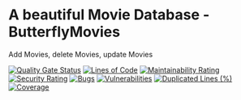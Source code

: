 # A beautiful Movie Database - ButterflyMovies
Add Movies, delete Movies, update Movies

[![Quality Gate Status](https://sonarcloud.io/api/project_badges/measure?project=neuefische_muc-22-2-team-butterflycrew-backend&metric=alert_status)](https://sonarcloud.io/summary/new_code?id=neuefische_muc-22-2-team-butterflycrew-backend)
[![Lines of Code](https://sonarcloud.io/api/project_badges/measure?project=neuefische_muc-22-2-team-butterflycrew-backend&metric=ncloc)](https://sonarcloud.io/summary/new_code?id=neuefische_muc-22-2-team-butterflycrew-backend)
[![Maintainability Rating](https://sonarcloud.io/api/project_badges/measure?project=neuefische_muc-22-2-team-butterflycrew-backend&metric=sqale_rating)](https://sonarcloud.io/summary/new_code?id=neuefische_muc-22-2-team-butterflycrew-backend)
[![Security Rating](https://sonarcloud.io/api/project_badges/measure?project=neuefische_muc-22-2-team-butterflycrew-backend&metric=security_rating)](https://sonarcloud.io/summary/new_code?id=neuefische_muc-22-2-team-butterflycrew-backend)
[![Bugs](https://sonarcloud.io/api/project_badges/measure?project=neuefische_muc-22-2-team-butterflycrew-backend&metric=bugs)](https://sonarcloud.io/summary/new_code?id=neuefische_muc-22-2-team-butterflycrew-backend)
[![Vulnerabilities](https://sonarcloud.io/api/project_badges/measure?project=neuefische_muc-22-2-team-butterflycrew-backend&metric=vulnerabilities)](https://sonarcloud.io/summary/new_code?id=neuefische_muc-22-2-team-butterflycrew-backend)
[![Duplicated Lines (%)](https://sonarcloud.io/api/project_badges/measure?project=neuefische_muc-22-2-team-butterflycrew-backend&metric=duplicated_lines_density)](https://sonarcloud.io/summary/new_code?id=neuefische_muc-22-2-team-butterflycrew-backend)
[![Coverage](https://sonarcloud.io/api/project_badges/measure?project=neuefische_muc-22-2-team-butterflycrew-backend&metric=coverage)](https://sonarcloud.io/summary/new_code?id=neuefische_muc-22-2-team-butterflycrew-backend)
